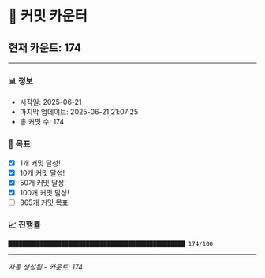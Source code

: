 # 🔢 커밋 카운터

## 현재 카운트: 174

---

### 📊 정보
- 시작일: 2025-06-21
- 마지막 업데이트: 2025-06-21 21:07:25
- 총 커밋 수: 174

### 🎯 목표
- [x] 1개 커밋 달성!
- [x] 10개 커밋 달성!
- [x] 50개 커밋 달성!
- [x] 100개 커밋 달성!
- [ ] 365개 커밋 목표

### 📈 진행률
```
██████████████████████████████████████████████████ 174/100
```

---
*자동 생성됨 - 카운트: 174*
